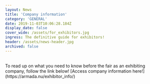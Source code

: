 ```yaml
---
layout: News
title: 'Company information'
category: 'GENERAL'
date: 2019-11-03T10:06:28.184Z
display_date: false
cover_wide: /assets/for_exhibitors.jpg
ingress: The definitive guide for exhibitors!
header: /assets/news-header.jpg
archived: false
---
```


<br/>
To read up on what you need to know before the fair as an exhibiting company, follow the link below!
[Access company information here!](https://armada.nu/exhibitor_info/)

